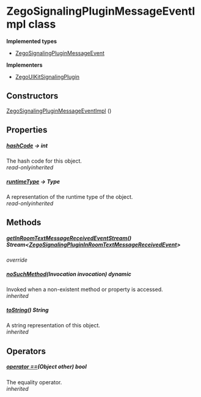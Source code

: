 


# ZegoSignalingPluginMessageEventImpl class













**Implemented types**

- [ZegoSignalingPluginMessageEvent](../zego_uikit_prebuilt_live_audio_room/ZegoSignalingPluginMessageEvent-mixin.md)


**Implementers**

- [ZegoUIKitSignalingPlugin](../zego_uikit_prebuilt_live_audio_room/ZegoUIKitSignalingPlugin-class.md)





## Constructors

[ZegoSignalingPluginMessageEventImpl](../zego_uikit_prebuilt_live_audio_room/ZegoSignalingPluginMessageEventImpl/ZegoSignalingPluginMessageEventImpl.md) ()

   


## Properties

##### [hashCode](../zego_uikit_prebuilt_live_audio_room/ZegoSignalingPluginMessageEvent/hashCode.md) &#8594; int



The hash code for this object.  
_<span class="feature">read-only</span><span class="feature">inherited</span>_



##### [runtimeType](../zego_uikit_prebuilt_live_audio_room/ZegoSignalingPluginMessageEvent/runtimeType.md) &#8594; Type



A representation of the runtime type of the object.  
_<span class="feature">read-only</span><span class="feature">inherited</span>_





## Methods

##### [getInRoomTextMessageReceivedEventStream](../zego_uikit_prebuilt_live_audio_room/ZegoSignalingPluginMessageEventImpl/getInRoomTextMessageReceivedEventStream.md)() Stream&lt;[ZegoSignalingPluginInRoomTextMessageReceivedEvent](../zego_uikit_prebuilt_live_audio_room/ZegoSignalingPluginInRoomTextMessageReceivedEvent-class.md)>



  
_<span class="feature">override</span>_



##### [noSuchMethod](../zego_uikit_prebuilt_live_audio_room/ZegoSignalingPluginMessageEvent/noSuchMethod.md)(Invocation invocation) dynamic



Invoked when a non-existent method or property is accessed.  
_<span class="feature">inherited</span>_



##### [toString](../zego_uikit_prebuilt_live_audio_room/ZegoSignalingPluginMessageEvent/toString.md)() String



A string representation of this object.  
_<span class="feature">inherited</span>_





## Operators

##### [operator ==](../zego_uikit_prebuilt_live_audio_room/ZegoSignalingPluginMessageEvent/operator_equals.md)(Object other) bool



The equality operator.  
_<span class="feature">inherited</span>_















